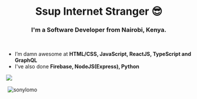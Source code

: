 <h1 align="center">Ssup Internet Stranger 😎</h1>
<h3 align="center">I'm a Software Developer from Nairobi, Kenya.</h3>

<br/>


- I’m damn awesome at **HTML/CSS, JavaScript, ReactJS, TypeScript and GraphQL**
- I've also done **Firebase, NodeJS(Express), Python**



<img src="https://github-profile-trophy.vercel.app/?username=sonylomo&theme=dracula&column=3&margin-w=15&margin-h=15 (https://github.com/sonylomo1/github-profile-trophy)">

<p>&nbsp;<img align="center" src="https://github-readme-stats.vercel.app/api?username=sonylomo&show_icons=true&count_private=true&theme=cobalt" alt="sonylomo" /></p>
